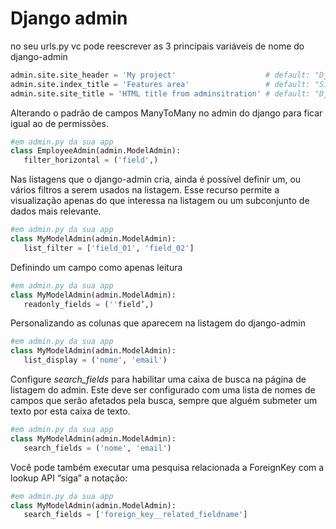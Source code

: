 # Django admin
no seu urls.py vc pode reescrever as 3 principais variáveis de nome do django-admin
```python
admin.site.site_header = 'My project'                    # default: "Django Administration"
admin.site.index_title = 'Features area'                 # default: "Site administration"
admin.site.site_title = 'HTML title from adminsitration' # default: "Django site admin"
```
Alterando o padrão de campos ManyToMany no admin do django para ficar igual ao de permissões.
```python
#em admin.py da sua app
class EmployeeAdmin(admin.ModelAdmin):
   filter_horizontal = ('field',)
```
Nas listagens que o django-admin cria, ainda é possível definir um, ou vários filtros a serem usados na listagem. Esse recurso permite a visualização apenas do que interessa na listagem ou um subconjunto de dados mais relevante.
```python
#em admin.py da sua app
class MyModelAdmin(admin.ModelAdmin):
   list_filter = ['field_01', 'field_02']
```
Definindo um campo como apenas leitura
```python
#em admin.py da sua app
class MyModelAdmin(admin.ModelAdmin):
   readonly_fields = (''field’,)
```
Personalizando as colunas que aparecem na listagem do django-admin
```python
#em admin.py da sua app
class MyModelAdmin(admin.ModelAdmin):
   list_display = ('nome', 'email')
```
Configure *search_fields* para habilitar uma caixa de busca na página de listagem do admin. Este deve ser configurado com uma lista de nomes de campos que serão afetados pela busca, sempre que alguém submeter um texto por esta caixa de texto.
```python
#em admin.py da sua app
class MyModelAdmin(admin.ModelAdmin):
   search_fields = ('nome', 'email')
```
Você pode também executar uma pesquisa relacionada a ForeignKey com a lookup API “siga” a notação:
```python
#em admin.py da sua app
class MyModelAdmin(admin.ModelAdmin):
   search_fields = ['foreign_key__related_fieldname']
```